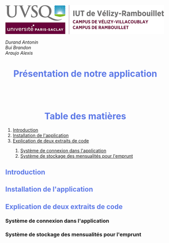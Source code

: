 <img src="img/logoUVSQ.png" width="500">

_Durand Antonin_ <br>
_Bui Brandon_ <br>
_Araujo Alexis_ <br>

<h1 style="color:#5d79e7; text-align: center"> Présentation de notre application</h1>

<h1 style="color:#5d79e7; text-align: center; margin-top: 100px"> Table des matières</h1>

<ol>
    <li> <a href="#introduction"> Introduction  </a> </li>
    <li> <a href="#installationApplication"> Installation de l'application </a> </li>
    <li> <a href="#explicationExtraitsCode"> Explication de deux extraits de code </a> </li>
    <ol>
        <li> <a href="#explication1"> Système de connexion dans l'application </a> </li>
        <li> <a href="#explication2"> Système de stockage des mensualités pour l'emprunt </a> </li>
    </ol>
</ol>

<h2 style="color:#5d79e7; page-break-before: always" id="introduction"> Introduction </h2>

<h2 style="color:#5d79e7; page-break-before: always" id="installationApplication"> Installation de l'application </h2>

<h2 style="color:#5d79e7; page-break-before: always" id="explicationExtraitsCode"> Explication de deux extraits de code </h2>

<h3 id="explication1"> Système de connexion dans l'application </h3>

<h3 id="explication2">  Système de stockage des mensualités pour l'emprunt </h3>

